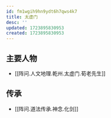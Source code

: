 ```yaml
---
id: fm1wgih9hn9ydt6h7qws4k7
title: 太虚门
desc: ''
updated: 1723895830953
created: 1723895830953
---
```


## 主要人物

- [[阵问.人文地理.乾州.太虚门.荀老先生]]

## 传承

- [[阵问.道法传承.神念.化剑]]
